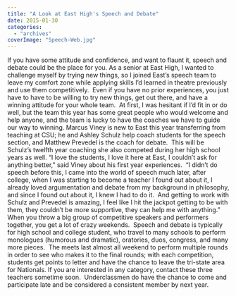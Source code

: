 ```yaml
---
title: "A Look at East High's Speech and Debate"
date: 2015-01-30
categories: 
  - "archives"
coverImage: "Speech-Web.jpg"
---
```


If you have some attitude and confidence, and want to flaunt it, speech and debate could be the place for you. As a senior at East High, I wanted to challenge myself by trying new things, so I joined East’s speech team to leave my comfort zone while applying skills I’d learned in theatre previously and use them competitively.  Even if you have no prior experiences, you just have to have to be willing to try new things, get out there, and have a winning attitude for your whole team.  At first, I was hesitant if I’d fit in or do well, but the team this year has some great people who would welcome and help anyone, and the team is lucky to have the coaches we have to guide our way to winning. Marcus Viney is new to East this year transferring from teaching at CSU; he and Ashley Schulz help coach students for the speech section, and Matthew Prevedel is the coach for debate.  This will be Schulz’s twelfth year coaching she also competed during her high school years as well. “I love the students, I love it here at East, I couldn’t ask for anything better,” said Viney about his first year experiences.  “I didn’t do speech before this, I came into the world of speech much later, after college, when I was starting to become a teacher I found out about it, I already loved argumentation and debate from my background in philosophy, and since I found out about it, I knew I had to do it.  And getting to work with Schulz and Prevedel is amazing, I feel like I hit the jackpot getting to be with them, they couldn’t be more supportive, they can help me with anything.” When you throw a big group of competitive speakers and performers together, you get a lot of crazy weekends.  Speech and debate is typically for high school and college student, who travel to many schools to perform monologues (humorous and dramatic), oratories, duos, congress, and many more pieces.  The meets last almost all weekend to perform multiple rounds in order to see who makes it to the final rounds; with each competition, students get points to letter and have the chance to leave the tri-state area for Nationals. If you are interested in any category, contact these three teachers sometime soon.  Underclassmen do have the chance to come and participate late and be considered a consistent member by next year.
